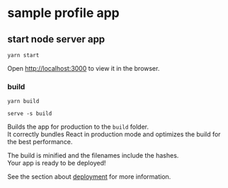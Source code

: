 # sample profile app

## start node server app

```shell
yarn start
```

Open [http://localhost:3000](http://localhost:3000) to view it in the browser.

### build

```shell
yarn build
```

```shell
serve -s build
```

Builds the app for production to the `build` folder.\
It correctly bundles React in production mode and optimizes the build for the best performance.

The build is minified and the filenames include the hashes.\
Your app is ready to be deployed!

See the section about [deployment](https://facebook.github.io/create-react-app/docs/deployment) for more information.
